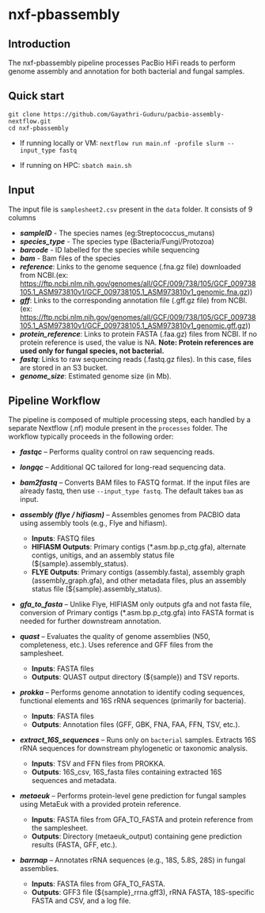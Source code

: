 # nxf-pbassembly

## Introduction
The nxf-pbassembly pipeline processes PacBio HiFi reads to perform genome assembly and annotation for both bacterial and fungal samples.

## Quick start
```
git clone https://github.com/Gayathri-Guduru/pacbio-assembly-nextflow.git
cd nxf-pbassembly
```

- If running locally or VM:
```nextflow run main.nf -profile slurm --input_type fastq ```

- If running on HPC:
``` sbatch main.sh ```

## Input

The input file is ```samplesheet2.csv``` present in the ```data``` folder. It consists of 9 columns 
- ***sampleID*** - The species names (eg:Streptococcus_mutans)
- ***species_type*** - The species type (Bacteria/Fungi/Protozoa)
- ***barcode*** - ID labelled for the species while sequencing
- ***bam*** - Bam files of the species
- ***reference***: Links to the genome sequence (.fna.gz file) downloaded from NCBI.(ex: https://ftp.ncbi.nlm.nih.gov/genomes/all/GCF/009/738/105/GCF_009738105.1_ASM973810v1/GCF_009738105.1_ASM973810v1_genomic.fna.gz))
- ***gff***: Links to the corresponding annotation file (.gff.gz file) from NCBI. (ex: https://ftp.ncbi.nlm.nih.gov/genomes/all/GCF/009/738/105/GCF_009738105.1_ASM973810v1/GCF_009738105.1_ASM973810v1_genomic.gff.gz)) 
- ***protein_reference***: Links to protein FASTA (.faa.gz) files from NCBI. If no protein reference is used, the value is NA. 
  **Note: Protein references are used only for fungal species, not bacterial.**
- ***fastq***: Links to raw sequencing reads (.fastq.gz files). In this case, files are stored in an S3 bucket.
- ***genome_size***: Estimated genome size (in Mb).

## Pipeline Workflow

The pipeline is composed of multiple processing steps, each handled by a separate Nextflow (.nf) module present in the ```processes``` folder. The workflow typically proceeds in the following order:

- ***fastqc*** – Performs quality control on raw sequencing reads.
- ***longqc*** – Additional QC tailored for long-read sequencing data.
- ***bam2fastq*** – Converts BAM files to FASTQ format. If the input files are already fastq, then use ```--input_type fastq```. The default takes ```bam``` as input.
  
- ***assembly (flye / hifiasm)*** – Assembles genomes from PACBIO data using assembly tools (e.g., Flye and hifiasm).
  - **Inputs**: FASTQ files
  - **HIFIASM Outputs**: Primary contigs (*.asm.bp.p_ctg.gfa), alternate contigs, unitigs, and an assembly status file (${sample}.assembly_status).
  - **FLYE Outputs**: Primary contigs (assembly.fasta), assembly graph (assembly_graph.gfa), and other metadata files, plus an assembly status file (${sample}.assembly_status).
 
- ***gfa_to_fasta*** – Unlike Flye, HIFIASM only outputs gfa and not fasta file, conversion of Primary contigs (*.asm.bp.p_ctg.gfa) into FASTA format is needed for further downstream annotation.
- ***quast*** – Evaluates the quality of genome assemblies (N50, completeness, etc.). Uses reference and GFF files from the samplesheet.
   -  **Inputs**: FASTA files
   -  **Outputs**: QUAST output directory (${sample}) and TSV reports.
     
- ***prokka*** – Performs genome annotation to identify coding sequences, functional elements and 16S rRNA sequences (primarily for bacteria).
   -  **Inputs**: FASTA files
   -  **Outputs**: Annotation files (GFF, GBK, FNA, FAA, FFN, TSV, etc.).
     
- ***extract_16S_sequences*** – Runs only on ```bacterial``` samples. Extracts 16S rRNA sequences for downstream phylogenetic or taxonomic analysis.
  - **Inputs**: TSV and FFN files from PROKKA.
  - **Outputs**: 16S_csv, 16S_fasta files containing extracted 16S sequences and metadata.
   
- ***metaeuk*** – Performs protein-level gene prediction for fungal samples using MetaEuk with a provided protein reference.
  - **Inputs**: FASTA files from GFA_TO_FASTA and protein reference from the samplesheet.
  - **Outputs**: Directory (metaeuk_output) containing gene prediction results (FASTA, GFF, etc.).

- ***barrnap*** – Annotates rRNA sequences (e.g., 18S, 5.8S, 28S) in fungal assemblies.
    - **Inputs**: FASTA files from GFA_TO_FASTA.
    - **Outputs**: GFF3 file (${sample}_rrna.gff3), rRNA FASTA, 18S-specific FASTA and CSV, and a log file.


